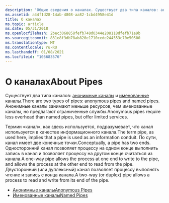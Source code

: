 ```yaml
---
description: 'Общие сведения о каналах. Существует два типа каналов: анонимные каналы и именованные каналы. Анонимные каналы занимают меньше ресурсов, чем именованные каналы, но предлагают ограниченные службы.'
ms.assetid: a44f1d28-14ab-4808-aa82-1cbd4958e41d
title: О каналах
ms.topic: article
ms.date: 05/31/2018
ms.openlocfilehash: 2bec3068858fefb748d0344e208118dfefb71e9b
ms.sourcegitcommit: 831e8f3db78ab820e1710cede244553c70e50500
ms.translationtype: MT
ms.contentlocale: ru-RU
ms.lasthandoff: 01/08/2021
ms.locfileid: "105683576"
---
```

# <a name="about-pipes"></a><span data-ttu-id="392f6-105">О каналах</span><span class="sxs-lookup"><span data-stu-id="392f6-105">About Pipes</span></span>

<span data-ttu-id="392f6-106">Существует два типа каналов: [анонимные каналы](anonymous-pipes.md) и [именованные каналы](named-pipes.md).</span><span class="sxs-lookup"><span data-stu-id="392f6-106">There are two types of pipes: [anonymous pipes](anonymous-pipes.md) and [named pipes](named-pipes.md).</span></span> <span data-ttu-id="392f6-107">Анонимные каналы занимают меньше ресурсов, чем именованные каналы, но предлагают ограниченные службы.</span><span class="sxs-lookup"><span data-stu-id="392f6-107">Anonymous pipes require less overhead than named pipes, but offer limited services.</span></span>

<span data-ttu-id="392f6-108">Термин «канал», как здесь используется, подразумевает, что канал используется в качестве информационного канала.</span><span class="sxs-lookup"><span data-stu-id="392f6-108">The term pipe, as used here, implies that a pipe is used as an information conduit.</span></span> <span data-ttu-id="392f6-109">По сути, канал имеет две конечные точки.</span><span class="sxs-lookup"><span data-stu-id="392f6-109">Conceptually, a pipe has two ends.</span></span> <span data-ttu-id="392f6-110">Односторонний канал позволяет процессу на одном конце выполнить запись в канал и позволяет процессу на другом конце считаться из канала.</span><span class="sxs-lookup"><span data-stu-id="392f6-110">A one-way pipe allows the process at one end to write to the pipe, and allows the process at the other end to read from the pipe.</span></span> <span data-ttu-id="392f6-111">Двусторонний (или дуплексный) канал позволяет процессу выполнять чтение и запись с конца канала.</span><span class="sxs-lookup"><span data-stu-id="392f6-111">A two-way (or duplex) pipe allows a process to read and write from its end of the pipe.</span></span>

-   [<span data-ttu-id="392f6-112">Анонимные каналы</span><span class="sxs-lookup"><span data-stu-id="392f6-112">Anonymous Pipes</span></span>](anonymous-pipes.md)
-   [<span data-ttu-id="392f6-113">Именованные каналы</span><span class="sxs-lookup"><span data-stu-id="392f6-113">Named Pipes</span></span>](named-pipes.md)

 

 



